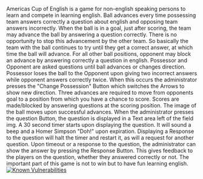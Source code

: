 Americas Cup of English is a game for non-english speaking persons to learn and compete in learning english.
Ball advances every time possessing team answers correctly a question about english 
and opposing team answers incorrectly.
When the ball is in a goal, just after scoring, the team may advance the ball by answering a question correctly. 
There is no opportunity to stop this advancement by the other team. So basically the team with the ball continues to try
until they get a correct answer, at which time the ball will advance. 
For all other ball positions, opponent may block an advance by answering correctly a question in english.
Possessor and Opponent are asked questions until ball advances or changes direction.
Possessor loses the ball to the Opponent upon giving two incorrect answers while opponent answers correctly twice.
When this occurs the administrator presses the "Change Possession" Button which switches the Arrows to show new direction.
Three advances are required to move from opponents goal to a position from which you have a chance to score.
Scores are made/blocked by answering questions at the scoring position.
The image of the ball moves upon successful advances. 
When the administrator presses the question Button, the question is displayed in a Text area left of the field img.
A 30 second timer starts upon displaying the question. It will sound a beep and a Homer Simpson "Doh!" upon expiration.
Displaying a Response to the question will halt the timer and restart it, as will a request for another question.
Upon timeout or a response to the question, the administrator can show the answer by pressing the Response Button. 
This gives feedback to the players on the question, whether they answered correctly or not. 
The important part of this game is not to win but to have fun learning english.
[![Known Vulnerabilities](https://snyk.io/test/github/garth-martinsen/FootballForEnglish/badge.svg?targetFile=package.json)](https://snyk.io/test/github/garth-martinsen/FootballForEnglish?targetFile=package.json)

